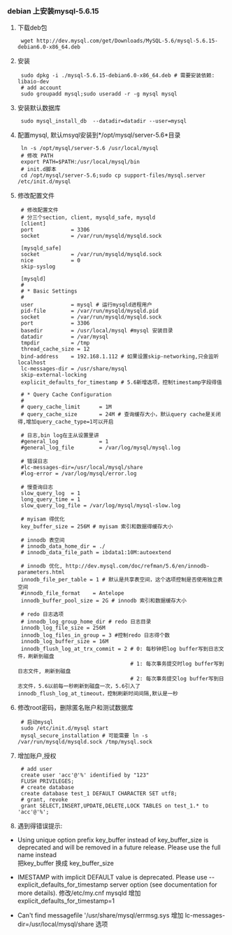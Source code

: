 ### debian 上安装mysql-5.6.15
1. 下载deb包

        wget http://dev.mysql.com/get/Downloads/MySQL-5.6/mysql-5.6.15-debian6.0-x86_64.deb
2. 安装

        sudo dpkg -i ./mysql-5.6.15-debian6.0-x86_64.deb # 需要安装依赖: libaio-dev
        # add account
        sudo groupadd mysql;sudo useradd -r -g mysql mysql
3. 安装默认数据库

        sudo mysql_install_db  --datadir=datadir --user=mysql
4. 配置mysql, 默认msyql安装到*/opt/mysql/server-5.6*目录 

        ln -s /opt/mysql/server-5.6 /usr/local/mysql
        # 修改 PATH
        export PATH=$PATH:/usr/local/mysql/bin
        # init.d脚本
        cd /opt/mysql/server-5.6;sudo cp support-files/mysql.server /etc/init.d/mysql

5. 修改配置文件

        # 修改配置文件
        # 分三个section, client, mysqld_safe, mysqld
        [client]
        port            = 3306
        socket          = /var/run/mysqld/mysqld.sock

        [mysqld_safe]
        socket          = /var/run/mysqld/mysqld.sock
        nice            = 0
        skip-syslog

        [mysqld]
        #
        # * Basic Settings
        #
        user            = mysql # 运行mysqld进程用户
        pid-file        = /var/run/mysqld/mysqld.pid
        socket          = /var/run/mysqld/mysqld.sock
        port            = 3306
        basedir         = /usr/local/mysql #mysql 安装目录
        datadir         = /var/mysql
        tmpdir          = /tmp
        thread_cache_size = 12
        bind-address    = 192.168.1.112 # 如果设置skip-networking,只会监听localhost
        lc-messages-dir = /usr/share/mysql
        skip-external-locking
        explicit_defaults_for_timestamp # 5.6新增选项，控制timestamp字段得值

        # * Query Cache Configuration
        #
        # query_cache_limit      = 1M
        # query_cache_size       = 24M # 查询缓存大小，默认query cache是关闭得,增加query_cache_type=1可以开启

        # 日志,bin log在主从设置里讲
        #general_log             = 1
        #general_log_file        = /var/log/mysql/mysql.log
        
        # 错误日志
        #lc-messages-dir=/usr/local/mysql/share
        #log-error = /var/log/mysql/error.log

        # 慢查询日志
        slow_query_log  = 1
        long_query_time = 1
        slow_query_log_file = /var/log/mysql/mysql-slow.log

        # myisam 得优化
        key_buffer_size = 256M # myisam 索引和数据得缓存大小

        # innodb 表空间
        # innodb_data_home_dir = ./
        # innodb_data_file_path = ibdata1:10M:autoextend

        # innodb 优化, http://dev.mysql.com/doc/refman/5.6/en/innodb-parameters.html
        innodb_file_per_table = 1 # 默认是共享表空间，这个选项控制是否使用独立表空间
        #innodb_file_format    = Antelope
        innodb_buffer_pool_size = 2G # innodb 索引和数据缓存大小

        # redo 日志选项
        # innodb_log_group_home_dir # redo 日志目录
        innodb_log_file_size = 256M 
        innodb_log_files_in_group = 3 #控制redo 日志得个数
        innodb_log_buffer_size = 16M
        innodb_flush_log_at_trx_commit = 2 # 0: 每秒钟把log buffer写到日志文件，刷新到磁盘
                                           # 1: 每次事务提交时log buffer写到日志文件, 刷新到磁盘
                                           # 2: 每次事务提交log buffer写到日志文件，5.6以前每一秒刷新到磁盘一次，5.6引入了innodb_flush_log_at_timeout，控制刷新时间间隔,默认是一秒

6. 修改root密码，删除匿名账户和测试数据库

        # 启动mysql
        sudo /etc/init.d/mysql start
        mysql_secure_installation # 可能需要 ln -s /var/run/mysqld/mysqld.sock /tmp/mysql.sock

7. 增加账户,授权

        # add user
        create user 'acc'@'%' identified by "123"
        FLUSH PRIVILEGES;
        # create database        
        create database test_1 DEFAULT CHARACTER SET utf8;
        # grant, revoke 
        grant SELECT,INSERT,UPDATE,DELETE,LOCK TABLES on test_1.* to 'acc'@'%';

8. 遇到得错误提示:  

- Using unique option prefix key_buffer instead of key_buffer_size is deprecated and will be removed in a future release. Please use the full name instead  
  把key_buffer 换成 key_buffer_size

- IMESTAMP with implicit DEFAULT value is deprecated. Please use --explicit_defaults_for_timestamp server option (see documentation for more details).
  修改/etc/my.cnf mysqld 增加 explicit_defaults_for_timestamp=1 

- Can't find messagefile '/usr/share/mysql/errmsg.sys
  增加 lc-messages-dir=/usr/local/mysql/share 选项



